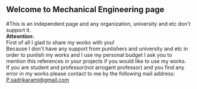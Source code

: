 ## Welcome to Mechanical Engineering page
#This is an independent page and any organization, university and etc don't support it.\
**Attesntion:** \
First of all I glad to share my works with you!\
Because I don't have any support from punlishers and university and etc in order to punlish my works and I use my personal budget I ask you to mention this references in your projects if you would like to use my works.\
If you are student and professor(not arrogant professor) and you find any error in my works please contact to me by the following mail address:\
P.sadrikarami@gmail.com
